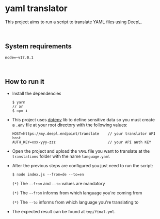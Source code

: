# yaml translator

This project aims to run a script to translate YAML files using DeepL.

<br>

## System requirements

`node=~v17.0.1`

<br>

## How to run it

- Install the dependencies
    ```
    $ yarn
    // or
    $ npm i
    ```

- This project uses [dotenv](https://www.npmjs.com/package/dotenv) lib to define sensitive data so you must create a `.env` file at your root directory with the following values:

    ```
    HOST=https://my.deepl.endpoint/translate    // your translator API host
    AUTH_KEY=xxx-yyy-zzz                        // your API auth KEY
    ```

- Open the project and upload the `YAML` file you want to translate at the `translations` folder with the name `language.yaml`

- After the previous steps are configured you just need to run the script:

    ```
    $ node index.js --from=de --to=en
    ```

    `(*)` The `--from` and `--to` values are mandatory

    `(*)` The `--from` informs from which language you're coming from

    `(*)` The `--to` informs from which language you're translating to

- The expected result can be found at `tmp/final.yml`.


